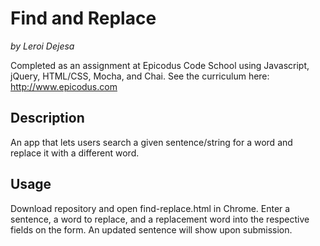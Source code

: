# Find and Replace
*by Leroi Dejesa*

Completed as an assignment at Epicodus Code School using Javascript, jQuery, HTML/CSS, Mocha, and Chai.
See the curriculum here: http://www.epicodus.com

<h2>Description</h2>

An app that lets users search a given sentence/string for a word and replace it with a different word.

<h2>Usage</h2>

Download repository and open find-replace.html in Chrome. Enter a sentence, a word to replace, and a replacement word into the respective fields on the form. An updated sentence will show upon submission.
